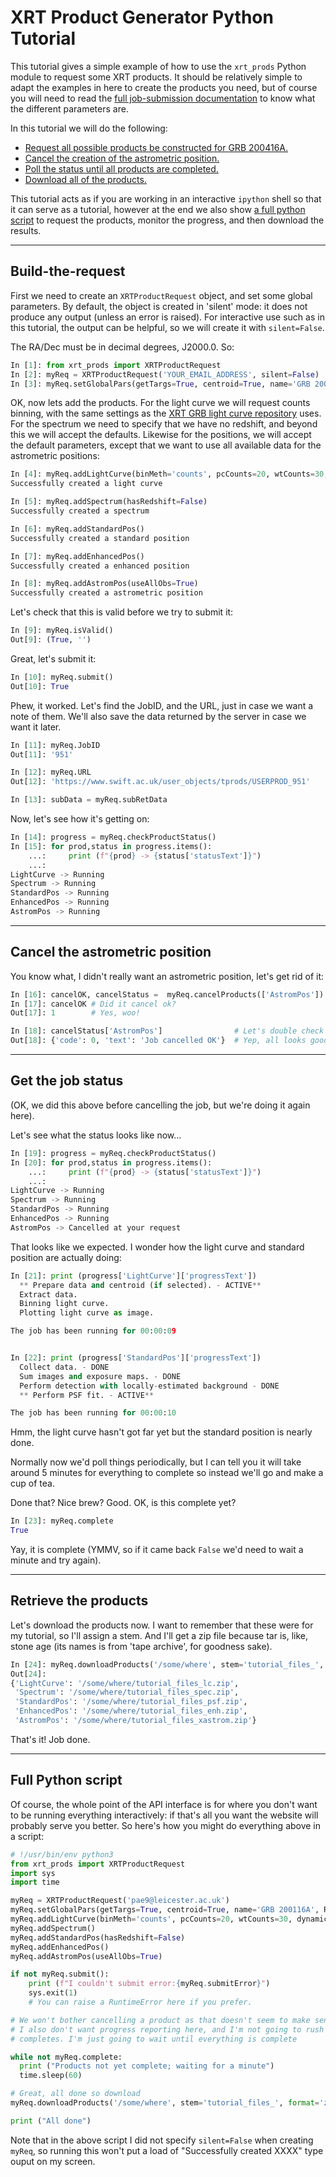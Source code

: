# XRT Product Generator Python Tutorial

This tutorial gives a simple example of how to use the `xrt_prods` Python module to request some XRT products. It should be relatively simple to adapt the examples in here to create the products you need, but of course you will need to read the [full job-submission documentation](RequestJob.md) to know what the different parameters are.

In this tutorial we will do the following:

* [Request all possible products be constructed for GRB 200416A.](#build-the-request)
* [Cancel the creation of the astrometric position.](#cancel-the-astrometric-position)
* [Poll the status until all products are completed.](#get-the-job-status)
* [Download all of the products.](#retrieve-the-products)

This tutorial acts as if you are working in an interactive `ipython` shell so that it can serve as a tutorial, however at the end we also
show [a full python script](#full-python-script) to request the products, monitor the progress, and then download the results.


---

## Build-the-request

First we need to create an `XRTProductRequest` object, and set some global parameters. 
By default, the object is created in 'silent' mode: it does not produce any output (unless
an error is raised). For interactive use such as in this tutorial, the output can be helpful,
so we will create it with `silent=False`.

The RA/Dec must be in decimal degrees, J2000.0. So:

```python
In [1]: from xrt_prods import XRTProductRequest
In [2]: myReq = XRTProductRequest('YOUR_EMAIL_ADDRESS', silent=False)
In [3]: myReq.setGlobalPars(getTargs=True, centroid=True, name='GRB 200416A', RA=335.6985, Dec=-7.5179, centMeth='simple', useSXPS=False, T0=608713541.952, posErr=1)
```

OK, now lets add the products. For the light curve we will request counts binning, with the same settings as the [XRT GRB light curve repository](https://www.swift.ac.uk/xrt_curves) uses. For the spectrum we need to specify that we have no redshift, and beyond this we will accept the defaults. Likewise for the positions, we will accept the default parameters, except that we want to use all available data for the astrometric positions:

```python
In [4]: myReq.addLightCurve(binMeth='counts', pcCounts=20, wtCounts=30, dynamic=True)
Successfully created a light curve

In [5]: myReq.addSpectrum(hasRedshift=False)
Successfully created a spectrum

In [6]: myReq.addStandardPos()
Successfully created a standard position

In [7]: myReq.addEnhancedPos()
Successfully created a enhanced position

In [8]: myReq.addAstromPos(useAllObs=True)
Successfully created a astrometric position
```

Let's check that this is valid before we try to submit it:

```python
In [9]: myReq.isValid()
Out[9]: (True, '')
```

Great, let's submit it:

```python
In [10]: myReq.submit()
Out[10]: True
```

Phew, it worked. Let's find the JobID, and the URL, just in case we want a note of them. We'll also save the data returned by the server in case we want it later.

```python
In [11]: myReq.JobID
Out[11]: '951'

In [12]: myReq.URL
Out[12]: 'https://www.swift.ac.uk/user_objects/tprods/USERPROD_951'

In [13]: subData = myReq.subRetData
```

Now, let's see how it's getting on:

```python
In [14]: progress = myReq.checkProductStatus()
In [15]: for prod,status in progress.items():
    ...:     print (f"{prod} -> {status['statusText']}")
    ...:
LightCurve -> Running
Spectrum -> Running
StandardPos -> Running
EnhancedPos -> Running
AstromPos -> Running
```

---

## Cancel the astrometric position


You know what, I didn't really want an astrometric position, let's get rid of it:

```python
In [16]: cancelOK, cancelStatus =  myReq.cancelProducts(['AstromPos'])
In [17]: cancelOK # Did it cancel ok?
Out[17]: 1        # Yes, woo!

In [18]: cancelStatus['AstromPos']                # Let's double check
Out[18]: {'code': 0, 'text': 'Job cancelled OK'}  # Yep, all looks good!
```

---


## Get the job status

(OK, we did this above before cancelling the job, but we're doing it again here).

Let's see what the status looks like now...

```python
In [19]: progress = myReq.checkProductStatus()
In [20]: for prod,status in progress.items():
    ...:     print (f"{prod} -> {status['statusText']}")
    ...:
LightCurve -> Running
Spectrum -> Running
StandardPos -> Running
EnhancedPos -> Running
AstromPos -> Cancelled at your request
```

That looks like we expected. I wonder how the light curve and standard position are actually doing:

```python
In [21]: print (progress['LightCurve']['progressText'])
  ** Prepare data and centroid (if selected). - ACTIVE**
  Extract data.
  Binning light curve.
  Plotting light curve as image.

The job has been running for 00:00:09


In [22]: print (progress['StandardPos']['progressText'])
  Collect data. - DONE
  Sum images and exposure maps. - DONE
  Perform detection with locally-estimated background - DONE
  ** Perform PSF fit. - ACTIVE**

The job has been running for 00:00:10

```

Hmm, the light curve hasn't got far yet but the standard position is nearly done. 

 Normally now we'd poll things periodically, but I can tell you it will take around 5 minutes for everything to complete so instead we'll go and make a cup of tea. 
 
 Done that? Nice brew? Good. OK, is this complete yet?

```python
In [23]: myReq.complete
True
```

Yay, it is complete (YMMV, so if it came back `False` we'd need to wait a minute and try again).

---

## Retrieve the products

Let's download the products now. I want to remember that these were for my tutorial, so I'll assign a stem. And I'll get a zip file because tar is, like, stone age (its names is from 'tape archive', for goodness sake).

```python
In [24]: myReq.downloadProducts('/some/where', stem='tutorial_files_', format='zip')
Out[24]:
{'LightCurve': '/some/where/tutorial_files_lc.zip',
 'Spectrum': '/some/where/tutorial_files_spec.zip',
 'StandardPos': '/some/where/tutorial_files_psf.zip',
 'EnhancedPos': '/some/where/tutorial_files_enh.zip',
 'AstromPos': '/some/where/tutorial_files_xastrom.zip'}
```

That's it! Job done.

---


## Full Python script

Of course, the whole point of the API interface is for where you don't want to be running everything interactively: if that's all you want the website will probably serve you better. So here's how you might do everything above in a script:

```python
# !/usr/bin/env python3
from xrt_prods import XRTProductRequest
import sys
import time

myReq = XRTProductRequest('pae9@leicester.ac.uk')
myReq.setGlobalPars(getTargs=True, centroid=True, name='GRB 200116A', RA=335.6985, Dec=-7.5179, centMeth='simple', useSXPS=False, T0=608713541.952, posErr=1)
myReq.addLightCurve(binMeth='counts', pcCounts=20, wtCounts=30, dynamic=True)
myReq.addSpectrum()
myReq.addStandardPos(hasRedshift=False)
myReq.addEnhancedPos()
myReq.addAstromPos(useAllObs=True)

if not myReq.submit():
    print (f"I couldn't submit error:{myReq.submitError}")
    sys.exit(1)
    # You can raise a RuntimeError here if you prefer.

# We won't bother cancelling a product as that doesn't seem to make sense in a script!
# I also don't want progress reporting here, and I'm not going to rush to download each product as it
# completes. I'm just going to wait until everything is complete

while not myReq.complete:
  print ("Products not yet complete; waiting for a minute")
  time.sleep(60)

# Great, all done so download
myReq.downloadProducts('/some/where', stem='tutorial_files_', format='zip')

print ("All done")
```

Note that in the above script I did not specify `silent=False` when creating `myReq`, so running this won't 
put a load of "Successfully created XXXX" type ouput on my screen.

